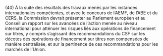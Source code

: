 (40) À la suite des résultats des travaux menés par les instances internationales compétentes, et avec le concours de l’AEMF, de l’ABE et du CERS, la Commission devrait présenter au Parlement européen et au Conseil un rapport sur les avancées de l’action menée au niveau international pour atténuer les risques liés aux opérations de financement sur titres, y compris s’agissant des recommandations du CSF sur les décotes des opérations de financement sur titres non compensées de manière centralisée, et sur la pertinence de ces recommandations pour les marchés de l’Union.